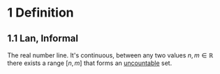 # 1 Definition

## 1.1 Lan, Informal

The real number line. It's continuous, between any two values $n, m \in \mathbb{R}$ there exists a range $[n, m]$ that forms an [uncountable](010%20Countable%20set.md) set.
